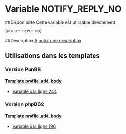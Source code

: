 # Variable NOTIFY_REPLY_NO

##Disponibilité
Cette variable est utilisable directement

```html
{NOTIFY_REPLY_NO}
```

##Description
[Ajouter une description](https://fa-tvars.appspot.com/var/NOTIFY_REPLY_NO)

## Utilisations dans les templates

### Version PunBB

#### [Template profile_add_body](punbb/profile_add_body.md#readme)
* [Variable &agrave; la ligne 244](../punbb/profile_add_body.tpl#L244)

### Version phpBB2

#### [Template profile_add_body](subsilver/profile_add_body.md#readme)
* [Variable &agrave; la ligne 196](../subsilver/profile_add_body.tpl#L196)